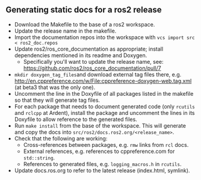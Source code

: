 ## Generating static docs for a ros2 release

  - Download the Makefile to the base of a ros2 workspace.
  - Update the release name in the makefile.
  - Import the documentation repos into the workspace with `vcs import src < ros2_doc.repos`
  - Update ros2/ros_core_documentation as appropriate; install dependencies mentioned in its readme and Doxygen.
    - Specifically you'll want to update the release name, see: https://github.com/ros2/ros_core_documentation/pull/7
  - `mkdir doxygen_tag_files`and download external tag files there, e.g. http://en.cppreference.com/w/File:cppreference-doxygen-web.tag.xml (at beta3 that was the only one).
  - Uncomment the line in the Doxyfile of all packages listed in the makefile so that they will generate tag files.
  - For each package that needs to document generated code (only `rcutils` and `rclcpp` at Ardent), install the package and uncomment the lines in its Doxyfile to allow reference to the generated files.
  - Run `make install` from the base of the workspace. This will generate and copy the docs into `src/ros2/docs.ros2.org/<release_name>`.
  - Check that the following are working:
    - Cross-references between packages, e.g. `rmw` links from `rcl` docs.
    - External references, e.g. references to cppreference.com for `std::string`.
    - References to generated files, e.g. `logging_macros.h` in `rcutils`.
  - Update docs.ros.org to refer to the latest release (index.html, symlink).
